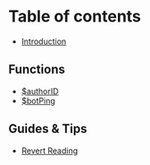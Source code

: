 # Table of contents

* [Introduction](README.md)

## Functions

* [$authorID](functions/authorid.md)
* [$botPing](functions/botping.md)

## Guides & Tips

* [Revert Reading](guides-and-tips/revert-reading.md)

